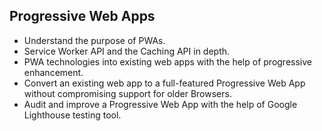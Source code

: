 ## Progressive Web Apps

- Understand the purpose of PWAs.
- Service Worker API and the Caching API in depth.
- PWA technologies into existing web apps with the help of progressive enhancement.
- Convert an existing web app to a full-featured Progressive Web App without compromising support for older Browsers.
- Audit and improve a Progressive Web App with the help of Google Lighthouse testing tool.